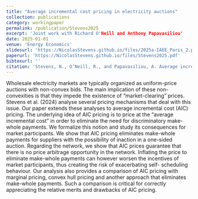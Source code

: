 ```yaml
---
title: "Average incremental cost pricing in electricity auctions"
collection: publications
category: workingpaper
permalink: /publication/Stevens2025
excerpt: 'Joint work with Richard O'Neill and Anthony Papavasiliou'
date: 2025-01-01
venue: 'Energy Economics'
slidesurl: 'https://NicolasStevens.github.io/files/2025a-IAEE_Paris_2.pdf'
paperurl: 'https://NicolasStevens.github.io/files/Stevens2025.pdf'
bibtexurl: ''
citation: 'Stevens, N., O’Neill, R., and Papavasiliou, A. Average incremental cost pricing in electricity auctions. Working paper.'
---
```

Wholesale electricity markets are typically organized as uniform-price auctions with non-convex bids. The main implication of these non-convexities is that they impede the existence of “market-clearing” prices. Stevens et al. (2024) analyse several pricing mechanisms that deal with this issue. Our paper extends these analyses to average incremental cost (AIC) pricing. The underlying idea of AIC pricing is to price at the “average incremental cost” in order to eliminate the need for discriminatory make-whole payments. We formalize this notion and study its consequences for market participants. We show that AIC pricing eliminates make-whole payments for suppliers with the possibility of inaction in a one-sided auction. Regarding the network, we show that AIC prices guarantee that there is no price arbitrage opportunity in the network. Inflating the price to eliminate make-whole payments can however worsen the incentives of market participants, thus creating the risk of exacerbating self- scheduling behaviour. Our analysis also provides a comparison of AIC pricing with marginal pricing, convex hull pricing and another approach that eliminates make-whole payments. Such a comparison is critical for correctly appreciating the relative merits and drawbacks of AIC pricing.
